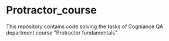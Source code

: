 # Protractor_course
This repository contains code solving the tasks of Cogniance QA department course "Protractor fundamentals"
